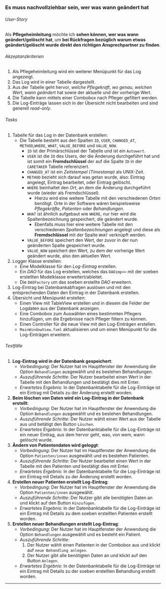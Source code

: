 ### **Es muss nachvollziehbar sein, wer was wann geändert hat**

###### User-Story
Als **Pflegeheimleitung** möchte ich **sehen können, wer was wann geändert/gelöscht hat**, um **bei Rückfragen bezüglich warum etwas geändert/gelöscht wurde direkt den richtigen Ansprechpartner  zu finden**.

###### Akzeptanzkriterien
1. Als Pflegeheimleitung wird ein weiterer Menüpunkt für das Log angezeigt. 
2. Das Log wird in einer Tabelle dargestellt.
3. Aus der Tabelle geht hervor, *welche Pflegekraft*, *wo genau*, *welchen Wert*, *wann geändert* hat sowie der aktuelle und der vorherige Wert.
4. Die Tabelle kann mittels einer Combobox nach Pfleger gefiltert werden.
5. Die Log-Einträge lassen sich in der Übersicht nicht bearbeiten und sind generell *read-only*.

###### Tasks
1. Tabelle für das Log in der Datenbank erstellen:
	- Die Tabelle besteht aus den Spalten `ID`, `USER`, `CHANGED_AT`, `METHOD`,`WHERE`, `WHAT`, `VALUE_BEFORE` und `VALUE_NOW`.
		- `ID` ist der Primärschlüssel der Tabelle und ist ein `Autowert`.
		- `USER` ist die `ID` des Users, der die Änderung durchgeführt hat und ist somit ein **Fremdschlüssel** der auf die Spalte `ID` in der `CARETAKER` Tabelle referenziert.
		- `CHANGED_AT` ist ein *Zeitstempel (Timestamp)* als UNIX-Zeit.
		- `METHOD` bezieht sich darauf was getan wurde, also: Eintrag angelegt, Eintrag bearbeitet, oder Eintrag gelöscht.
		- `WHERE` beinhaltet den *Ort*, an dem die Änderung durchgeführt wurde (wieder als Fremdschlüssel). 
			- Hierzu wird eine weitere Tabelle mit den verschiedenen *Orten* benötigt. Orte in der Software wären beispielsweise *Pflegekräfte*, *Patienten* oder *Behandlungen*.
		- `WHAT` ist ähnlich aufgebaut wie `WHERE`, nur hier wird die Spaltenbezeichnung gespeichert, die geändert wurde. 
			- Ebenfalls muss hier eine weitere Tabelle mit den verschiedenen *Spaltenbezeichnungen* angelegt und diese als **Fremdschlüssel** mit der Spalte `WHAT` verknüpft werden.
		- `VALUE_BEFORE` speichert den Wert, der zuvor in der nun geänderten Spalte gespeichert wurde.
		- `VALUE_NOW` speichert den Wert, zu dem der vorherige Wert geändert wurde, also den aktuellen Wert.
2. Logger Klasse erstellen:
	- Eine Modelklasse für den *Log-Eintrag* erstellen.
	- Ein *DAO* für das Log erstellen, welches das `DAOimp<>` mit der soeben erstellten Modelklasse erweitert/ableitet.
	- Die `DAOFactory` um das soeben erstellte *DAO* erweitern.
3. Log-Eintrag bei Datenbankabfragen auslösen und mit den entsprechenden Daten den Eintrag in der Datenbank erstellen.
4. Übersicht und Menüpunkt erstellen:
	- Einen View mit TableView erstellen und in diesem die Felder der Logdaten aus der Datenbank anzeigen. 
	- Eine Combobox zum Auswählen eines bestimmten Pflegers hinzufügen, um die Ergebnisse nach Pfleger filtern zu können.
	- Einen Controller für die neue View mit den Log-Einträgen erstellen.
	- `MainWindowView.fxml` aktualisieren und um einen Menüpunkt für die Log-Einträgen erweitern.
	

###### Testfälle
1. **Log-Eintrag wird in der Datenbank gespeichert**:
	- *Vorbedingung*: Der Nutzer hat im Hauptfenster der Anwendung die Option `Behandlungen` ausgewählt und es bestehen Behandlungen.
	- *Auszuführende Schritte*: Der Nutzer bearbeitet einen Wert in der Tabelle mit den Behandlungen und bestätigt dies mit Enter. 
	- *Erwartetes Ergebnis*: In der Datenbanktabelle für die Log-Einträge ist ein Eintrag mit Details zu der Änderung erstellt worden.
2. **Beim löschen von Daten wird ein Log-Eintrag in der Datenbank erstellt**:
	- *Vorbedingung*: Der Nutzer hat im Hauptfenster der Anwendung die Option `Behandlungen` ausgewählt und es bestehen Behandlungen.
	- *Auszuführende Schritte*: Der Nutzer wählt einen Wert aus der Tabelle aus und betätigt den Button `Löschen`. 
	- *Erwartetes Ergebnis*: In der Datenbanktabelle für die Log-Einträge ist ein neuer Eintrag, aus dem hervor geht, was, von wem, wann gelöscht wurde.
3. **Ändern von Patientendaten wird geloggt**:
	- *Vorbedingung*: Der Nutzer hat im Hauptfenster der Anwendung die Option `Patienten/innen` ausgewählt und es bestehen Patienten.
	- *Auszuführende Schritte*: Der Nutzer bearbeitet einen Wert in der Tabelle mit den Patienten und bestätigt dies mit Enter. 
	- *Erwartetes Ergebnis*: In der Datenbanktabelle für die Log-Einträge ist ein Eintrag mit Details zu der Änderung erstellt worden.
4. **Erstellen neuer Patienten erstellt Log-Eintrag**:
	- *Vorbedingung*: Der Nutzer hat im Hauptfenster der Anwendung die Option `Patienten/innen` ausgewählt.
	- *Auszuführende Schritte*: Der Nutzer gibt alle benötigten Daten an und klickt auf den Button `Hinzufügen`. 
	- *Erwartetes Ergebnis*: In der Datenbanktabelle für die Log-Einträge ist ein Eintrag mit Details zu dem soeben erstellten Patienten erstellt worden.
5. **Erstellen neuer Behandlungen erstellt Log-Eintrag**:
	- *Vorbedingung*: Der Nutzer hat im Hauptfenster der Anwendung die Option `Behandlungen` ausgewählt und es besteht ein Patient.
	- *Auszuführende Schritte*: 
		1. Der Nutzer wählt einen Patienten in der Combobox aus und klickt auf `neue Behandlung anlegen`. 
		2. Der Nutzer gibt alle benötigten Daten an und klickt auf den Button `Anlegen`. 
	- *Erwartetes Ergebnis*: In der Datenbanktabelle für die Log-Einträge ist ein Eintrag mit Details zu der soeben erstellten Behandlung erstellt worden.
***
